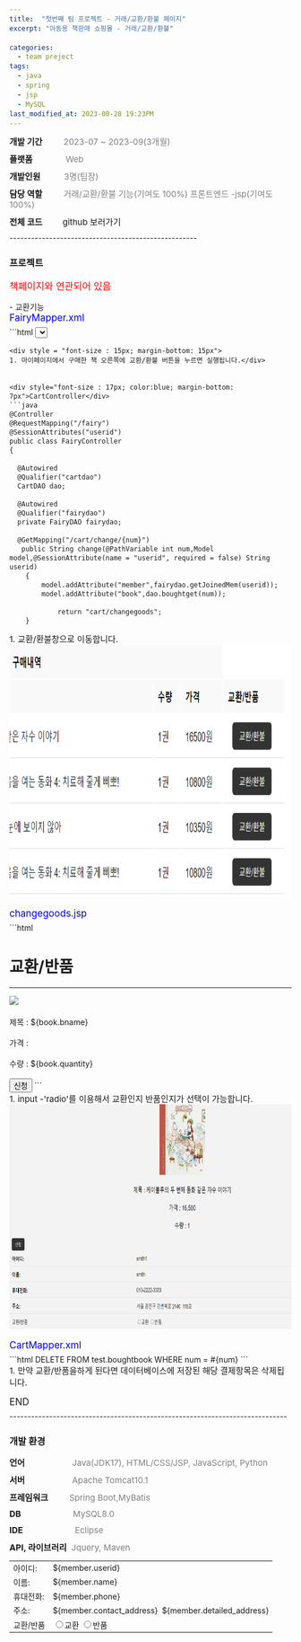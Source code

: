 ```yaml
---
title:  "첫번째 팀 프로젝트 - 거래/교환/환불 페이지"
excerpt: "아동용 책판매 쇼핑몰 - 거래/교환/환불"

categories:
  - team preject
tags:
  - java
  - spring
  - jsp
  - MySQL
last_modified_at: 2023-08-28 19:23PM
---
```

<div style = "font-size : 15px; margin-bottom: 10px;"><span style="font-weight: bold;">개발 기간</span>&nbsp;&nbsp;&nbsp;&nbsp;&nbsp;&nbsp;&nbsp;&nbsp;<span style="color:gray"> 2023-07 ~ 2023-09(3개월)</span></div>

<div style = "font-size : 15px; margin-bottom: 10px;"><span style="font-weight: bold;">플랫폼</span>&nbsp;&nbsp;&nbsp;&nbsp;&nbsp;&nbsp;&nbsp;&nbsp;&nbsp;&nbsp;&nbsp;&nbsp;&nbsp;&nbsp;<span style="color:gray">Web</span></div>

<div style = "font-size : 15px; margin-bottom: 10px;"><span style="font-weight: bold;">개발인원</span>&nbsp;&nbsp;&nbsp;&nbsp;&nbsp;&nbsp;&nbsp;&nbsp;&nbsp;&nbsp;<span style="color:gray">3명(팀장)</span></div>

<div style = "font-size : 15px; margin-bottom: 10px;"><span style="font-weight: bold;">담당 역할</span>&nbsp;&nbsp;&nbsp;&nbsp;&nbsp;&nbsp;&nbsp;&nbsp;<span style="color:gray"> 거래/교환/환불 기능(기여도 100%) 프론트엔드 -jsp(기여도 100%)</span></div>

<div style = "font-size : 15px; margin-bottom: 10px;"><span style="font-weight: bold; ">전체 코드&nbsp;&nbsp;&nbsp;&nbsp;&nbsp;&nbsp;&nbsp;&nbsp;&nbsp;</span><a href="https://github.com/kwonyeongdae/portfolio/tree/main/Login" style="text-decoration: none;"> github 보러가기</a></div>
----------------------------------------------------
<h3>프로젝트</h3>

<div style="font-size : 17px; color:red; margin-bottom: 15px">책페이지와 연관되어 있음</div>
- 교환기능

<div style="font-size : 17px; color:blue; margin-bottom: 7px">FairyMapper.xml</div>
```html
<!-- 1. 교환 반품창에 보여줄 객체를 불러옵니다 -->
<select id="getchange" resultType="com.ezen.spring.board.teampro.cart.BookVO">
  SELECT * FROM boughtbook WHERE num = #{num}
</select>

```
<div style = "font-size : 15px; margin-bottom: 15px">
1. 마이페이지에서 구매한 책 오른쪽에 교환/환불 버튼을 누르면 실행됩니다.</div>


<div style="font-size : 17px; color:blue; margin-bottom: 7px">CartController</div>
```java
@Controller
@RequestMapping("/fairy")
@SessionAttributes("userid")
public class FairyController 
{

  @Autowired
  @Qualifier("cartdao")
  CartDAO dao;

  @Autowired
  @Qualifier("fairydao")
  private FairyDAO fairydao;
  
  @GetMapping("/cart/change/{num}")
   public String change(@PathVariable int num,Model model,@SessionAttribute(name = "userid", required = false) String userid)
	{	
	    model.addAttribute("member",fairydao.getJoinedMem(userid));
	    model.addAttribute("book",dao.boughtget(num));
	   
    	    return "cart/changegoods";
	}
```
<div style = "font-size : 15px; margin-bottom: 15px">
1. 교환/환불창으로 이동합니다.
<img src="/assets/images/chan.png" width="800px" height="450px" title="px(픽셀) 크기 설정" alt="RubberDuck"/>
</div>

<div style="font-size : 17px; color:blue; margin-bottom: 7px">changegoods.jsp</div>
```html
<script type="text/javascript">
function clickTrans(num){
	if(!confirm("교환/반품을 신청하시겠습니까?"))return;
	 
	 var obj = {};
		obj.num = num;
		
	$.ajax({
		url:'/fairy/cart/changebook',
		method:'post',
		data: obj,
		cache:false,
		dataType:'json',
		success:function(res) {
			if (res.point) {
				location.href = "/fairy/mypage/${userid}";
		}	
		},
		error:function(xhr,status,err){
			alert(status + "/" + err);
		}
	});
}
</script>
<meta charset="utf-8">
<title>교환/반품</title>
<h1>교환/반품</h1><hr>
</head>
<body>
<div class="center-table">
<div id="a1"><img src="/img/${book.cvrimg}" style="max-width: 200px; max-height: 300px;"></div><br>
<div>제목 : ${book.bname}</div><br>
<div>가격 : <fmt:formatNumber value="${book.price}"/></div><br>
<div>수량 : ${book.quantity}</div><br>
<div id ="a2"></div>
</div>

<table>
<tr>
        <td class="info-label">아이디:</td>
        <td>${member.userid}</td>
      </tr>
      <tr>
        <td class="info-label">이름:</td>
        <td>${member.name}</td>
      </tr>
      <tr>
        <td class="info-label">휴대전화:</td>
        <td>${member.phone}</td>
      </tr>
      <tr>
        <td class="info-label">주소:</td>
        <td>${member.contact_address}&nbsp; ${member.detailed_address}</td>
      </tr>
<tr>
<td>교환/반품</td>
<td>
<label><input type ="radio" name = "change" value ="a">교환</label>
 <label><input type ="radio" name = "change" value ="b">반품</label>  
</select>
</td>
</tr>
<tr>
<button type="button" onclick ="clickTrans(${book.num})">신청</button>
 ```
<div style = "font-size : 15px; margin-bottom: 15px">
1. input -'radio'를 이용해서 교환인지 반품인지가 선택이 가능합니다.
<img src="/assets/images/ch1.png" width="800px" height="400px" title="px(픽셀) 크기 설정" alt="RubberDuck"/>
</div>

<div style="font-size : 17px; color:blue; margin-bottom: 7px">CartMapper.xml</div>
```html
<delete id="changebook" parameterType="com.ezen.spring.board.teampro.cart.BookVO">
  DELETE FROM test.boughtbook WHERE num = #{num}
</delete>
```
<div style = "font-size : 15px; margin-bottom: 15px">
1. 만약 교환/반품을하게 된다면 데이터베이스에 저장된 해당 결제항목은 삭제됩니다.
</div>
<div style = "font-size : 17px; margin-bottom: 7px">
END</div>
-----------------------------------------------------------------------------
<h3>개발 환경</h3>
<div style = "font-size : 15px; margin-bottom: 10px;"><span style="font-weight: bold;">언어</span>&nbsp;&nbsp;&nbsp;&nbsp;&nbsp;&nbsp;&nbsp;&nbsp;&nbsp;&nbsp;&nbsp;&nbsp;&nbsp;&nbsp;&nbsp;&nbsp;&nbsp;&nbsp;&nbsp;&nbsp;<span style="color:gray">Java(JDK17), HTML/CSS/JSP, JavaScript, Python</span></div>

<div style = "font-size : 15px; margin-bottom: 10px;"><span style="font-weight: bold;">서버</span>&nbsp;&nbsp;&nbsp;&nbsp;&nbsp;&nbsp;&nbsp;&nbsp;&nbsp;&nbsp;&nbsp;&nbsp;&nbsp;&nbsp;&nbsp;&nbsp;&nbsp;&nbsp;&nbsp;&nbsp;<span style="color:gray">Apache Tomcat10.1</span></div>

<div style = "font-size : 15px; margin-bottom: 10px;"><span style="font-weight: bold;">프레임워크</span>&nbsp;&nbsp;&nbsp;&nbsp;&nbsp;&nbsp;&nbsp;&nbsp;&nbsp;<span style="color:gray">Spring Boot,MyBatis</span></div>

<div style = "font-size : 15px; margin-bottom: 10px;"><span style="font-weight: bold;">DB</span>&nbsp;&nbsp;&nbsp;&nbsp;&nbsp;&nbsp;&nbsp;&nbsp;&nbsp;&nbsp;&nbsp;&nbsp;&nbsp;&nbsp;&nbsp;&nbsp;&nbsp;&nbsp;&nbsp;&nbsp;&nbsp;&nbsp;<span style="color:gray">MySQL8.0</span></div>

<div style = "font-size : 15px; margin-bottom: 10px;"><span style="font-weight: bold;">IDE</span> &nbsp;&nbsp;&nbsp;&nbsp;&nbsp;&nbsp;&nbsp;&nbsp;&nbsp;&nbsp;&nbsp;&nbsp;&nbsp;&nbsp;&nbsp;&nbsp;&nbsp;&nbsp;&nbsp;&nbsp;&nbsp;<span style="color:gray">Eclipse</span></div>

<div style ="margin-bottom: 10px; font-size : 15px; "><span style="font-weight: bold;">API, 라이브러리</span>&nbsp;&nbsp;<span style="color:gray;">Jquery, Maven</span></div>
